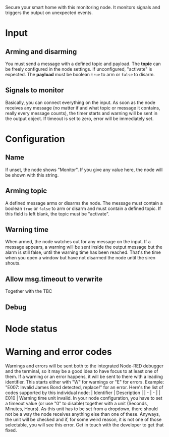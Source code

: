 Secure your smart home with this monitoring node. It monitors signals and triggers the output on unexpected events.

# Input
## Arming and disarming
You must send a message with a defined topic and payload. The **topic** can be freely configured in the node settings. If unconfigured, "activate" is expected. The **payload** must be boolean `true` to arm or `false` to disarm.
## Signals to monitor
Basically, you can connect everything on the input. As soon as the node receives any message (no matter if and what topic or message it contains, really every message counts), the timer starts and warning will be sent in the output object. If timeout is set to zero, error will be immediately set.

# Configuration
## Name
If unset, the node shows "Monitor". If you give any value here, the node will be shown with this string.
## Arming topic
A defined message arms or disarms the node. The message must contain a boolean `true` or `false` to arm or disarm and must contain a defined topic. If this field is left blank, the topic must be "activate".
## Warning time
When armed, the node watches out for any message on the input. If a message appears, a warning will be sent inside the output message but the alarm is still false, until the warning time has been reached. That's the time when you open a window but have not disarmed the node until the siren shouts.
## Allow msg.timeout to verwrite
Together with the TBC
## Debug

# Node status

# Warning and error codes
Warnings and errors will be sent both to the integrated Node-RED debugger and the terminal, so it may be a good idea to have focus to at least one of them. If a warning or an error happens, it will be sent to there with a leading identifier. This starts either with "W" for warnings or "E" for errors. Example: "E007: Invalid James Bond detected, replace!" for an error. Here's the list of codes supported by this individual node:
| Identifier | Description |
| - | - |
| E010 | Warning time unit invalid. In your node configuration, you have to set a timeout value (or use "0" to disable) together with a unit (Seconds, Minutes, Hours). As this unit has to be set from a dropdown, there should not be a way the node receives anything else than one of these. Anyways, the unit will be checked and if, for some weird reason, it is not one of those selectable, you will see this error. Get in touch with the developer to get that fixed.